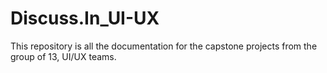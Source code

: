 # Discuss.In_UI-UX
This repository is all the documentation for the capstone projects from the group of 13, UI/UX teams.

